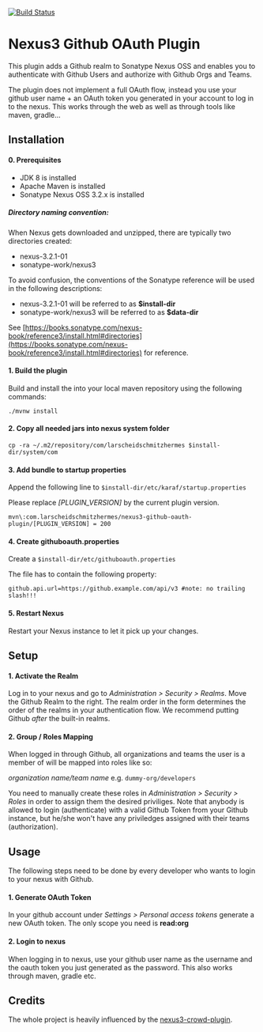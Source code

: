 [![Build Status](https://travis-ci.org/larscheid-schmitzhermes/nexus3-github-oauth-plugin.svg?branch=master)](https://travis-ci.org/larscheid-schmitzhermes/nexus3-github-oauth-plugin)
# Nexus3 Github OAuth Plugin
This plugin adds a Github realm to Sonatype Nexus OSS and enables you to authenticate with Github Users and authorize with Github Orgs and Teams.

The plugin does not implement a full OAuth flow, instead you use your github user name + an OAuth token you generated in your account to log in to the nexus. 
This works through the web as well as through tools like maven, gradle...

## Installation

#### 0. Prerequisites
* JDK 8 is installed
* Apache Maven is installed
* Sonatype Nexus OSS 3.2.x is installed 

##### Directory naming convention:
When Nexus gets downloaded and unzipped, there are typically two directories created:
* nexus-3.2.1-01
* sonatype-work/nexus3

To avoid confusion, the conventions of the Sonatype reference will be used in the following descriptions:
* nexus-3.2.1-01 will be referred to as **$install-dir**
* sonatype-work/nexus3 will be referred to as **$data-dir**

See [https://books.sonatype.com/nexus-book/reference3/install.html#directories](https://books.sonatype.com/nexus-book/reference3/install.html#directories) for reference.

#### 1. Build the plugin
Build and install the into your local maven repository using the following commands:

```
./mvnw install
```

#### 2. Copy all needed jars into nexus system folder
```
cp -ra ~/.m2/repository/com/larscheidschmitzhermes $install-dir/system/com
```

#### 3. Add bundle to startup properties
Append the following line to `$install-dir/etc/karaf/startup.properties` 

Please replace _[PLUGIN_VERSION]_ by the current plugin version.
```
mvn\:com.larscheidschmitzhermes/nexus3-github-oauth-plugin/[PLUGIN_VERSION] = 200
```

#### 4. Create githuboauth.properties
Create a `$install-dir/etc/githuboauth.properties`

The file has to contain the following property:

```properties
github.api.url=https://github.example.com/api/v3 #note: no trailing slash!!!
```

#### 5. Restart Nexus
Restart your Nexus instance to let it pick up your changes.

## Setup

#### 1. Activate the Realm
Log in to your nexus and go to _Administration > Security > Realms_. Move the Github Realm to the right. The realm order in the form determines the order of the realms in your authentication flow. We recommend putting Github _after_ the built-in realms.

#### 2. Group / Roles Mapping
When logged in through Github, all organizations and teams the user is a member of will be mapped into roles like so:

_organization name/team name_ e.g. `dummy-org/developers`

You need to manually create these roles in _Administration > Security > Roles_ in order to assign them the desired priviliges. Note that anybody is allowed to login (authenticate) with a valid Github Token from your Github instance, but he/she won't have any priviledges assigned with their teams (authorization).

## Usage

The following steps need to be done by every developer who wants to login to your nexus with Github.
#### 1. Generate OAuth Token
 
In your github account under _Settings > Personal access tokens_ generate a new OAuth token. The only scope you need is **read:org** 

#### 2. Login to nexus

When logging in to nexus, use your github user name as the username and the oauth token you just generated as the password.
This also works through maven, gradle etc.

## Credits

The whole project is heavily influenced by the [nexus3-crowd-plugin](https://github.com/pingunaut/nexus3-crowd-plugin).
